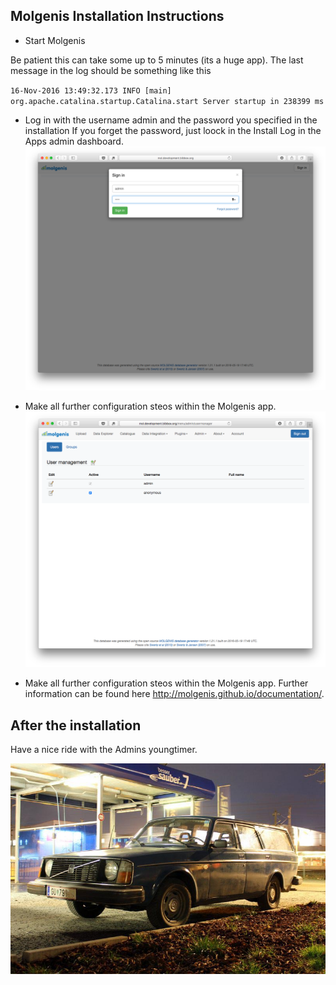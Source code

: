 ## Molgenis Installation Instructions 

* Start Molgenis

Be patient this can take some up to 5 minutes (its a huge app). The last message in the log should be something like this

`16-Nov-2016 13:49:32.173 INFO [main] org.apache.catalina.startup.Catalina.start Server startup in 238399 ms`

* Log in with the username admin and the password you specified in the installation 
If you forget the password, just loock in the Install Log in the Apps admin dashboard. 
![Screenshot01](install-screen-01.png)

* Make all further configuration steos within the Molgenis app.
![Screenshot02](install-screen-02.png)

* Make all further configuration steos within the Molgenis app. Further information can be found here http://molgenis.github.io/documentation/.


## After the installation

Have a nice ride with the Admins youngtimer.

![FINAL](install-screen-final.jpg)
